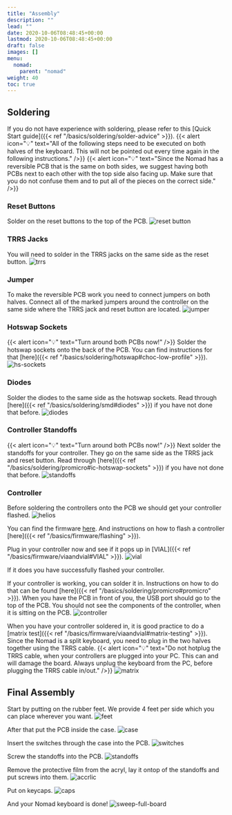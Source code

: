 ```yaml
---
title: "Assembly"
description: ""
lead: ""
date: 2020-10-06T08:48:45+00:00
lastmod: 2020-10-06T08:48:45+00:00
draft: false
images: []
menu:
  nomad:
    parent: "nomad"
weight: 40
toc: true
---
```


## Soldering

If you do not have experience with soldering, please refer to this [Quick Start guide]({{< ref "/basics/soldering/solder-advice" >}}).
{{< alert icon="💡" text="All of the following steps need to be executed on both halves of the keyboard. This will not be pointed out every time again in the following instructions." />}}
{{< alert icon="💡" text="Since the Nomad has a reversible PCB that is the same on both sides, we suggest having both PCBs next to each other with the top side also facing up. Make sure that you do not confuse them and to put all of the pieces on the correct side." />}}

### Reset Buttons

Solder on the reset buttons to the top of the PCB.
![reset button](reset-pcb.png)

### TRRS Jacks

You will need to solder in the TRRS jacks on the same side as the reset button.
![trrs](trrs-pcb.png)

### Jumper

To make the reversible PCB work you need to connect jumpers on both halves. Connect all of the marked jumpers around the controller on the same side where the TRRS jack and reset button are located.
![jumper](jumper-pcb.png)

### Hotswap Sockets

{{< alert icon="💡" text="Turn around both PCBs now!" />}}
Solder the hotswap sockets onto the back of the PCB. You can find instructions for that [here]({{< ref "/basics/soldering/hotswap#choc-low-profile" >}}).
![hs-sockets](hotswap-pcb.png)

### Diodes

Solder the diodes to the same side as the hotswap sockets. Read through [here]({{< ref "/basics/soldering/smd#diodes" >}}) if you have not done that before.
![diodes](diodes-pcb.png)

### Controller Standoffs

{{< alert icon="💡" text="Turn around both PCBs now!" />}}
Next solder the standoffs for your controller. They go on the same side as the TRRS jack and reset button. Read through [here]({{< ref "/basics/soldering/promicro#ic-hotswap-sockets" >}}) if you have not done that before.
![standoffs](standoffs-pcb.png)

### Controller

Before soldering the controllers onto the PCB we should get your controller flashed.
![helios](helios.png)

You can find the firmware <a href="https://files.keeb.supply/firmware/nomad/" >here<a>. And instructions on how to flash a controller [here]({{< ref "/basics/firmware/flashing" >}}).<br>

Plug in your controller now and see if it pops up in [VIAL]({{< ref "/basics/firmware/viaandvial#VIAL" >}}).
![vial]()

If it does you have successfully flashed your controller.

If your controller is working, you can solder it in. Instructions on how to do that can be found [here]({{< ref "/basics/soldering/promicro#promicro" >}}). When you have the PCB in front of you, the USB port should go to the top of the PCB. You should not see the components of the controller, when it is sitting on the PCB.
![controller](controller-pcb.png)

When you have your controller soldered in, it is good practice to do a [matrix test]({{< ref "/basics/firmware/viaandvial#matrix-testing" >}}). Since the Nomad is a split keyboard, you need to plug in the two halves together using the TRRS cable.
{{< alert icon="💡" text="Do not hotplug the TRRS cable, when your controllers are plugged into your PC. This can and will damage the board. Always unplug the keyboard from the PC, before plugging the TRRS cable in/out." />}}
![matrix]()

## Final Assembly

Start by putting on the rubber feet. We provide 4 feet per side which you can place wherever you want.
![feet](feet-pcb.png)

After that put the PCB inside the case.
![case](case-pcb.png)

Insert the switches through the case into the PCB.
![switches](switches-pcb.png)

Screw the standoffs into the PCB.
![standoffs](standoffs-2-pcb.png)

Remove the protective film from the acryl, lay it ontop of the standoffs and put screws into them.
![accrlic](acrylic-pcb.png)

Put on keycaps.
![caps](keycaps-pcb.png)

And your Nomad keyboard is done!
![sweep-full-board]()
